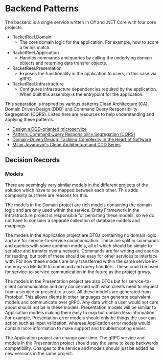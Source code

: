 # Backend Patterns

The backend is a single service written in C# and .NET Core with four core projects.

- RacketReel.Domain
  - The core domain logic for the application. For example, how to score a tennis match.
- RacketReel.Application
  - Handles commands and queries by calling the underlying domain objects and returning data transfer objects.
- RacketReel.Presentation
  - Exposes the functionality in the application to users, in this case via gRPC.
- RacketReel.Infrastructure
  - Configures infrastructure dependencies required by the application. When built this assembly is the entrypoint for the application.

This separation is inspired by various patterns Clean Architecture (CA), Domain Driven Design (DDD) and Command Query Responsibility Segregation (CQRS). Listed here are resources to help understanding and applying these patterns.

- [Design a DDD-oriented microservice]((https://docs.microsoft.com/en-us/dotnet/architecture/microservices/microservice-ddd-cqrs-patterns/ddd-oriented-microservice))
- [Pattern: Command Query Responsibility Segregation (CQRS)](https://microservices.io/patterns/data/cqrs.html)
- [Domain-Driven Design: Tackling Complexity in the Heart of Software](https://www.goodreads.com/book/show/179133.Domain_Driven_Design)
- [Milan Jovanović's Clean Architecture and DDD Series](https://www.youtube.com/watch?v=tLk4pZZtiDY&list=PLYpjLpq5ZDGstQ5afRz-34o_0dexr1RGa)

## Decision Records

### Models

There are seemingly very similar models in the different projects of the solution which have to be mapped between each other. This adds complexity but there are reasons for this.

The models in the Domain project are rich models containing the domain logic and are only used within the service. Entity Framework in the Infrastructure project is responsible for persisting these models, so we do not have to consider a separate collection of database models and mappings.

The models in the Application project are DTOs containing no domain logic and are for service-to-service communication. These are split in commands and queries with some common models, all of which should be simple to serialize and transfer over a network. Commands are for writing and queries for reading, but both of these should be easy for other services to interface with. For now these models are only transferred within the same service in-memory via MediatR to command and query handlers. These could be used for service-to-service communication in the future as the project grows.

The models in the Presentation project are also DTOs but for service-to-client communication and only concerned with what clients need to request from a service or present to a user. All these models are generated from Protobuf. This allows clients in other languages can generate equivalent models and communicate over gRPC. Any data which a user would not care about should not be in these models. Presentation models will be similar to Application models making them easy to map but contain less information. For example, Presentation error models should only be things the user can action such as input validation, whereas Application error models would contain more information to make support and troubleshooting easier.

The Application project can change over time. The gRPC service and models in the Presentation project should stay the same to keep backwards compatibility. Changes to the service and models should just be added as new versions in the same project.

